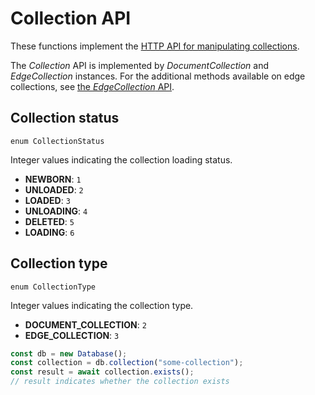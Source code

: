 # Collection API

These functions implement the
[HTTP API for manipulating collections](https://docs.arangodb.com/latest/HTTP/Collection/index.html).

The _Collection_ API is implemented by _DocumentCollection_ and _EdgeCollection_
instances. For the additional methods available on edge collections, see
[the _EdgeCollection_ API](EdgeCollection.md).

## Collection status

`enum CollectionStatus`

Integer values indicating the collection loading status.

- **NEWBORN**: `1`
- **UNLOADED**: `2`
- **LOADED**: `3`
- **UNLOADING**: `4`
- **DELETED**: `5`
- **LOADING**: `6`

## Collection type

`enum CollectionType`

Integer values indicating the collection type.

- **DOCUMENT_COLLECTION**: `2`
- **EDGE_COLLECTION**: `3`

```js
const db = new Database();
const collection = db.collection("some-collection");
const result = await collection.exists();
// result indicates whether the collection exists
```
